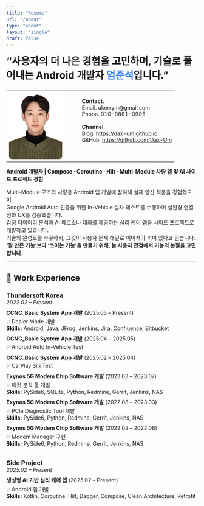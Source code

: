 ```yaml
---
title: "Resume"
url: "/about"
type: "about"
layout: "single"
draft: false
---
```


<h2 style="font-size: 26px; font-weight: 700; margin-top: 0;">
“사용자의 더 나은 경험을 고민하며, 기술로 풀어내는 Android 개발자 <span style='color:#3b82f6'>엄준석</span>입니다.”
</h2>

<table style="width: 100%;">
  <tr>
    <td style="vertical-align: top; padding-right: 45px;">
      <img src="/profile_35x45.jpg" alt="Profile Photo" width="140" height="180" style="border-radius: 8px;" />
    </td>
    <td style="vertical-align: top; padding-top: 20px;">
      <strong>Contact.</strong><br>
      Email. ukerrym@gmail.com<br>
      Phone. 010-9861-0905<br><br>
      <strong>Channel.</strong><br>
      Blog. <a href="https://dax-um.github.io">https://dax-um.github.io</a><br>
      GitHub. <a href="https://github.com/Dax-Um">https://github.com/Dax-Um</a><br>
    </td>
  </tr>
</table>

<p><strong>Android 개발자 | Compose · Coroutine · Hilt · Multi-Module 차량 앱 및 AI 사이드 프로젝트 경험</strong></p>

<p>
Multi-Module 구조의 차량용 Android 앱 개발에 참여해 실제 양산 적용을 경험했으며,<br>
Google Android Auto 인증을 위한 In-Vehicle 실차 테스트를 수행하며 실환경 연결성과 UX를 검증했습니다.<br>
감정 다이어리 분석과 AI 페르소나 대화를 제공하는 심리 케어 앱을 사이드 프로젝트로 개발하고 있습니다.<br>
기술의 완성도를 추구하되, 그것이 사용자 문제 해결로 이어져야 의미 있다고 믿습니다.<br>
<strong>‘잘 만든 기능’보다 ‘쓰이는 기능’을 만들기 위해, 늘 사용자 관점에서 기능의 본질을 고민합니다.</strong>
</p>

<hr class="custom-hr" />

## 💼 Work Experience

<div style="margin-bottom: 2rem;">
  <h3 style="margin-bottom: 0;">Thundersoft Korea</h3>
  <p style="margin: 0;"><em>2022.02 – Present</em></p>

  <p style="margin: 0.5rem 0 0.2rem 0;"><strong>CCNC_Basic System App 개발</strong> (2025.05 – Present)</p>
  <p style="margin: 0;">💡 Dealer Mode 개발</p>
  <p style="margin: 0;"><strong>Skills:</strong> Android, Java, JFrog, Jenkins, Jira, Confluence, Bitbucket</p>

  <p style="margin: 0.5rem 0 0.2rem 0;"><strong>CCNC_Basic System App 개발</strong> (2025.04 – 2025.05)</p>
  <p style="margin: 0;">💡 Android Auto In-Vehicle Test</p>

  <p style="margin: 0.5rem 0 0.2rem 0;"><strong>CCNC_Basic System App 개발</strong> (2025.02 – 2025.04)</p>
  <p style="margin: 0;">💡 CarPlay Siri Test</p>

  <p style="margin: 0.5rem 0 0.2rem 0;"><strong>Exynos 5G Modem Chip Software 개발</strong> (2023.03 – 2023.07)</p>
  <p style="margin: 0;">💡 패킷 분석 툴 개발</p>
  <p style="margin: 0;"><strong>Skills:</strong> PySide6, SQLite, Python, Redmine, Gerrit, Jenkins, NAS</p>

  <p style="margin: 0.5rem 0 0.2rem 0;"><strong>Exynos 5G Modem Chip Software 개발</strong> (2022.08 – 2023.03)</p>
  <p style="margin: 0;">💡 PCIe Diagnostic Tool 개발</p>
  <p style="margin: 0;"><strong>Skills:</strong> PySide6, Python, Redmine, Gerrit, Jenkins, NAS</p>

  <p style="margin: 0.5rem 0 0.2rem 0;"><strong>Exynos 5G Modem Chip Software 개발</strong> (2022.02 – 2022.08)</p>
  <p style="margin: 0;">💡 Modem Manager 구현</p>
  <p style="margin: 0;"><strong>Skills:</strong> PySide6, Python, Redmine, Gerrit, Jenkins, NAS</p>
</div>

<div style="margin-bottom: 2rem;">
  <h3 style="margin-bottom: 0;">Side Project</h3>
  <p style="margin: 0;"><em>2025.02 – Present</em></p>

  <p style="margin: 0.5rem 0 0.2rem 0;"><strong>생성형 AI 기반 심리 케어 앱</strong> (2025.02 – Present)</p>
  <p style="margin: 0;">💡 Android 앱 개발</p>
  <p style="margin: 0;"><strong>Skills:</strong> Kotlin, Coroutine, Hilt, Dagger, Compose, Clean Architecture, Retrofit</p>
</div>